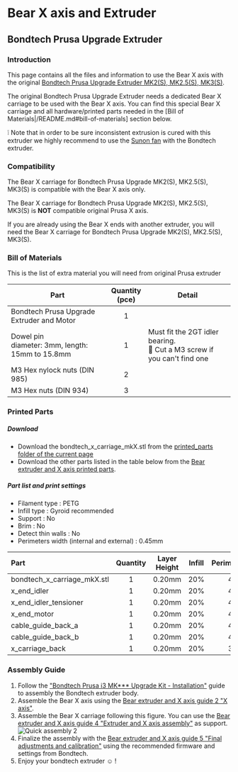 # Bear X axis and Extruder

## Bondtech Prusa Upgrade Extruder


### Introduction

This page contains all the files and information to use the Bear X axis with the original [Bondtech Prusa Upgrade Extruder MK2(S), MK2.5(S), MK3(S)](https://www.bondtech.se/en/product-category/upgrade-kits/prusa/).

The original Bondtech Prusa Upgrade Extruder needs a dedicated Bear X carriage to be used with the Bear X axis. You can find this special Bear X carriage and all hardware/printed parts needed in the [Bill of Materials|/README.md#bill-of-materials] section below.

:grey_exclamation: Note that in order to be sure inconsistent extrusion is cured with this extruder we highly recommend to use the [Sunon fan](../hotend_fan) with the Bondtech extruder.



### Compatibility

The Bear X carriage for Bondtech Prusa Upgrade MK2(S), MK2.5(S), MK3(S) is compatible with the Bear X axis only.

The Bear X carriage for Bondtech Prusa Upgrade MK2(S), MK2.5(S), MK3(S) is **NOT** compatible original Prusa X axis.

If you are already using the Bear X ends with another extruder, you will need the Bear X carriage for Bondtech Prusa Upgrade MK2(S), MK2.5(S), MK3(S).



### Bill of Materials

This is the list of extra material you will need from original Prusa extruder

| Part     | Quantity<br>(pce) | Detail |
|----------|:---------------:|--------|
| Bondtech Prusa Upgrade Extruder and Motor | 1 | |
| Dowel pin<br/>diameter: 3mm, length: 15mm to 15.8mm | 1 | Must fit the 2GT idler bearing.<br/>:pushpin: Cut a M3 screw if you can't find one |
| M3 Hex nylock nuts (DIN 985) | 2 | |
| M3 Hex nuts (DIN 934) | 3 | |



### Printed Parts

##### Download
  * Download the bondtech_x_carriage_mkX.stl from the [printed_parts folder of the current page](printed_parts/)
  * Download the other parts listed in the table below from the [Bear extruder and X axis printed parts](../../printed_parts/).

##### Part list and print settings
  * Filament type : PETG
  * Infill type : Gyroid recommended
  * Support : No
  * Brim : No
  * Detect thin walls : No
  * Perimeters width (internal and external) : 0.45mm

| Part | Quantity | Layer Height | Infill | Perimeters | Top/Bottom Layers |
|:----|:----:|:----:|:----:|:----:|:----:|
| bondtech_x_carriage_mkX.stl | 1 | 0.20mm | 20% | 4 | 5 |
| x_end_idler                 | 1 | 0.20mm | 20% | 4 | 5 |
| x_end_idler_tensioner       | 1 | 0.20mm | 20% | 4 | 5 |
| x_end_motor                 | 1 | 0.20mm | 20% | 4 | 5 |
| cable_guide_back_a          | 1 | 0.20mm | 20% | 4 | 5 |
| cable_guide_back_b          | 1 | 0.20mm | 20% | 4 | 5 |
| x_carriage_back             | 1 | 0.20mm | 20% | 3 | 5 |



### Assembly Guide

  1. Follow the ["Bondtech Prusa i3 MK*** Upgrade Kit - Installation"](https://support.bondtech.se/c/Prusa) guide to assembly the Bondtech extruder body.
  1. Assemble the Bear X axis using the [Bear extruder and X axis guide 2 "X axis"](https://guides.bear-lab.com/Guide/2.+X+axis/17?lang=en).
  1. Assemble the Bear X carriage following this figure. You can use the [Bear extruder and X axis guide 4 "Extruder and X axis assembly"](https://guides.bear-lab.com/Guide/4.+Extruder+and+X+axis+assembly/20?lang=en) as support.
    ![Quick assembly 2](assembly/quick_assembly_2.jpg)
  1. Finalize the assembly with the [Bear extruder and X axis guide 5 "Final adjustments and calibration"](https://guides.bear-lab.com/Guide/5.+Final+adjustments+and+calibration/14?lang=en) using the recommended firmware and settings from Bondtech.
  1. Enjoy your bondtech extruder :relaxed: !
